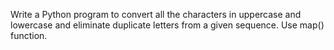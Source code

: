 Write a Python program to convert all the characters in uppercase and lowercase and eliminate duplicate letters from a given sequence. Use map() function.
